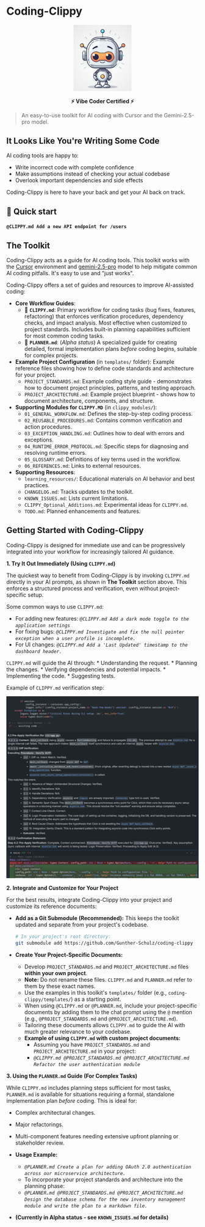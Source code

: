 # Coding-Clippy

<p align="center">
  <img src="img/logo.png" alt="logo" width="30%" />
</p>

<p align="center">
  <strong>⚡ Vibe Coder Certified ⚡</strong>
</p>

> An easy-to-use toolkit for AI coding with Cursor and the Gemini-2.5-pro model.

## It Looks Like You're Writing Some Code

AI coding tools are happy to:
* Write incorrect code with complete confidence
* Make assumptions instead of checking your actual codebase
* Overlook important dependencies and side effects

Coding-Clippy is here to have your back and get your AI back on track.

## 🚀 Quick start
**`@CLIPPY.md Add a new API endpoint for /users`**


## The Toolkit

Coding-Clippy acts as a guide for AI coding tools. This toolkit works with the [Cursor](https://www.cursor.com/) environment and [gemini-2.5-pro](hhttps://deepmind.google/technologies/gemini/) model to help mitigate common AI coding pitfalls. It's easy to use and "just works".

Coding-Clippy offers a set of guides and resources to improve AI-assisted coding:

*   **Core Workflow Guides**:
    *   🤖 **`CLIPPY.md`**: Primary workflow for coding tasks (bug fixes, features, refactoring) that enforces verification procedures, dependency checks, and impact analysis. Most effective when customized to project standards. Includes built-in planning capabilities sufficient for most common coding tasks.
    *   📜 **`PLANNER.md`**: (*Alpha status*) A specialized guide for creating detailed, formal implementation plans *before* coding begins, suitable for complex projects.
*   **Example Project Configuration** (in `templates/` folder): Example reference files showing how to define code standards and architecture for your project.
    *   `PROJECT_STANDARDS.md`: Example coding style guide - demonstrates how to document project principles, patterns, and testing approach.
    *   `PROJECT_ARCHITECTURE.md`: Example project blueprint - shows how to document architecture, components, and structure.
*   **Supporting Modules for `CLIPPY.MD`** (in `clippy_modules/`):
    *   `01_GENERAL_WORKFLOW.md`: Defines the step-by-step coding process.
    *   `02_REUSABLE_PROCEDURES.md`: Contains common verification and action procedures.
    *   `03_EXCEPTION_HANDLING.md`: Outlines how to deal with errors and exceptions.
    *   `04_RUNTIME_ERROR_PROTOCOL.md`: Specific steps for diagnosing and resolving runtime errors.
    *   `05_GLOSSARY.md`: Definitions of key terms used in the workflow.
    *   `06_REFERENCES.md`: Links to external resources.
*   **Supporting Resources**:
    *   `learning_resources/`: Educational materials on AI behavior and best practices.
    *   `CHANGELOG.md`: Tracks updates to the toolkit.
    *   `KNOWN_ISSUES.md`: Lists current limitations.
    *   `CLIPPY_Optional_Additions.md`: Experimental ideas for `CLIPPY.md`.
    *   `TODO.md`: Planned enhancements and features.

## Getting Started with Coding-Clippy

Coding-Clippy is designed for immediate use and can be progressively integrated into your workflow for increasingly tailored AI guidance.

**1. Try It Out Immediately (Using `CLIPPY.md`)**

The quickest way to benefit from Coding-Clippy is by invoking `CLIPPY.md` directly in your AI prompts, as shown in **The Toolkit** section above. This enforces a structured process and verification, even without project-specific setup.

Some common ways to use `CLIPPY.md`:
*   For adding new features: *`@CLIPPY.md Add a dark mode toggle to the application settings`*
*   For fixing bugs: *`@CLIPPY.md Investigate and fix the null pointer exception when a user profile is incomplete.`*
*   For UI changes: *`@CLIPPY.md Add a 'Last Updated' timestamp to the dashboard header.`*

`CLIPPY.md` will guide the AI through:
    *   Understanding the request.
    *   Planning the changes.
    *   Verifying dependencies and potential impacts.
    *   Implementing the code.
    *   Suggesting tests.

Example of `CLIPPY.md` verification step:
<p align="center">
  <img src="img/scr1.png" alt="CLIPPY.md Verification Example" />
</p>

**2. Integrate and Customize for Your Project**

For the best results, integrate Coding-Clippy into your project and customize its reference documents:

*   **Add as a Git Submodule (Recommended):**
    This keeps the toolkit updated and separate from your project's codebase.
    ```bash
    # In your project's root directory:
    git submodule add https://github.com/Gunther-Schulz/coding-clippy
    ```

*   **Create Your Project-Specific Documents:**
    *   Develop `PROJECT_STANDARDS.md` and `PROJECT_ARCHITECTURE.md` files **within your own project**.
    *   **Note:** Do not rename these files. `CLIPPY.md` and `PLANNER.md` refer to them by these exact names.
    *   Use the examples in this toolkit's `templates/` folder (e.g., `coding-clippy/templates/`) as a starting point.
    *   When using `@CLIPPY.md` or `@PLANNER.md`, include your project-specific documents by adding them to the chat prompt using the `@` mention (e.g., `@PROJECT_STANDARDS.md` and `@PROJECT_ARCHITECTURE.md`).
    *   Tailoring these documents allows `CLIPPY.md` to guide the AI with much greater relevance to your codebase.
    *   **Example of using `CLIPPY.md` with custom project documents:**
        *   Assuming you have `PROJECT_STANDARDS.md` and `PROJECT_ARCHITECTURE.md` in your project:
        *   *`@CLIPPY.md @PROJECT_STANDARDS.md @PROJECT_ARCHITECTURE.md Refactor the user authentication module`*

**3. Using the `PLANNER.md` Guide (For Complex Tasks)**

While `CLIPPY.md` includes planning steps sufficient for most tasks, `PLANNER.md` is available for situations requiring a formal, standalone implementation plan *before* coding. This is ideal for:

*   Complex architectural changes.
*   Major refactorings.
*   Multi-component features needing extensive upfront planning or stakeholder review.

*   **Usage Example:**
    *   *`@PLANNER.md Create a plan for adding OAuth 2.0 authentication across our microservice architecture.`*
    *   To incorporate your project standards and architecture into the planning phase:
    *   *`@PLANNER.md @PROJECT_STANDARDS.md @PROJECT_ARCHITECTURE.md Design the database schema for the new inventory management module and write the plan to a markdown file.`*
*   **(Currently in Alpha status - see `KNOWN_ISSUES.md` for details)**
